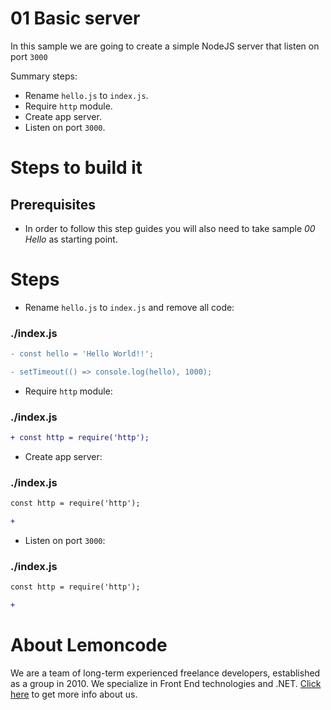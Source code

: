 # 01 Basic server

In this sample we are going to create a simple NodeJS server that listen on port `3000`

Summary steps:

- Rename `hello.js` to `index.js`.
- Require `http` module.
- Create app server.
- Listen on port `3000`.

# Steps to build it

## Prerequisites

- In order to follow this step guides you will also need to take sample _00 Hello_ as starting point.

# Steps

- Rename `hello.js` to `index.js` and remove all code:

### ./index.js

```diff
- const hello = 'Hello World!!';

- setTimeout(() => console.log(hello), 1000);

```

- Require `http` module:

### ./index.js

```diff
+ const http = require('http');

```

- Create app server:

### ./index.js

```diff
const http = require('http');

+ 

```

- Listen on port `3000`:

### ./index.js

```diff
const http = require('http');

+ 

```

# About Lemoncode

We are a team of long-term experienced freelance developers, established as a group in 2010.
We specialize in Front End technologies and .NET. [Click here](http://lemoncode.net/services/en/#en-home) to get more info about us. 
